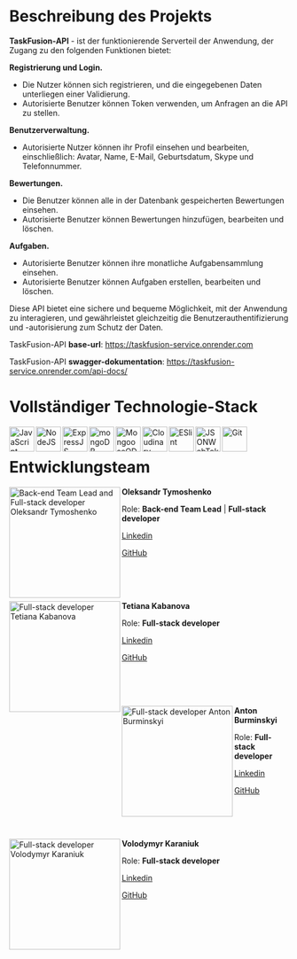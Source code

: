 # Beschreibung des Projekts

**TaskFusion-API** - ist der funktionierende Serverteil der Anwendung, der Zugang zu den folgenden Funktionen bietet:

**Registrierung und Login.**

- Die Nutzer können sich registrieren, und die eingegebenen Daten unterliegen einer Validierung.
- Autorisierte Benutzer können Token verwenden, um Anfragen an die API zu stellen.

**Benutzerverwaltung.**

- Autorisierte Nutzer können ihr Profil einsehen und bearbeiten, einschließlich: Avatar, Name, E-Mail, Geburtsdatum, Skype und Telefonnummer.

**Bewertungen.**

- Die Benutzer können alle in der Datenbank gespeicherten Bewertungen einsehen.
- Autorisierte Benutzer können Bewertungen hinzufügen, bearbeiten und löschen.

**Aufgaben.**

- Autorisierte Benutzer können ihre monatliche Aufgabensammlung einsehen.
- Autorisierte Benutzer können Aufgaben erstellen, bearbeiten und löschen.

Diese API bietet eine sichere und bequeme Möglichkeit, mit der Anwendung zu interagieren, und gewährleistet gleichzeitig die Benutzerauthentifizierung und -autorisierung zum Schutz der Daten.

TaskFusion-API **base-url**: https://taskfusion-service.onrender.com

TaskFusion-API **swagger-dokumentation**: https://taskfusion-service.onrender.com/api-docs/

# Vollständiger Technologie-Stack

<div>
<img align="left" src="https://th.bing.com/th/id/OIP.fxMFAWgcs9ASnyZoIMeLJAHaHa?pid=ImgDet&rs=1" alt="JavaScript"  height="45">
<img align="left" src="https://th.bing.com/th/id/OIP.JzMKygYxjaVL4OWIIl7sXgHaIb?pid=ImgDet&rs=1" alt="NodeJS"  height="45">
<img align="left" src="https://upload.wikimedia.org/wikipedia/commons/6/64/Expressjs.png" alt="ExpressJS"  height="45">
<img align="left" src="https://th.bing.com/th/id/R.0e23481b805fa66eb9ff0c177ff27030?rik=00LN9yVT3nMAyw&riu=http%3a%2f%2fpluspng.com%2fimg-png%2flogo-mongodb-png-mongodb-1600.png&ehk=YwJU48GqAzZ6V3Zlafc4pyilw%2biV5XBxEO7chpNV3M8%3d&risl=&pid=ImgRaw&r=0" alt="mongoDB" height="45">
<img align="left" src="https://thecodebarbarian.com/images/mongoose5.png" alt="MongooseODM"  height="45">
<img align="left" src="https://cloudinary-marketing-res.cloudinary.com/image/upload/w_320,h_223,c_pad,b_auto:predominant,fl_preserve_transparency/v1672871595/stacked_logo_blue.jpg?_s=public-apps" alt="Cloudinary"  height="45">
<img align="left" src="https://images.credly.com/images/e6eebd0c-6a17-4c06-b172-02ca9f6beb06/eslint.png" alt="ESlint"  height="45">
<img align="left" src="https://play-lh.googleusercontent.com/3C-hB-KWoyWzZjUnRsXUPu-bqB3HUHARMLjUe9OmPoHa6dQdtJNW30VrvwQ1m7Pln3A" alt="JSONWebToken"  height="45">
<img align="left" src="https://s3.amazonaws.com/media-p.slid.es/uploads/332149/images/2620503/Git-Icon-1788C.png" alt="Git"  height="45">
</div>
<br>

#

# Entwicklungsteam
<div>
  <img align="left" src="https://avatars.githubusercontent.com/u/118139643?v=4" alt="Back-end Team Lead and Full-stack developer Oleksandr Tymoshenko"  height="200">
  <p><strong>Oleksandr Tymoshenko</strong></p>
  <p>Role: <strong>Back-end Team Lead</strong> | <strong>Full-stack developer</strong></p>
  <p><a href="https://www.linkedin.com/in/olksndr-tymoshenko/" target="_blank" rel="noopener noreferrer">Linkedin</a></p>
  <p><a href="https://github.com/olksndri" target="_blank" rel="noopener noreferrer">GitHub</a></p>
</div>

<br>
<br>
<br>

<div>
  <img align="left" src="https://cdn.pixabay.com/photo/2016/08/08/09/17/avatar-1577909_1280.png" alt="Full-stack developer Tetiana Kabanova"  height="200">
  <p><strong>Tetiana Kabanova</strong></p>
  <p>Role: <strong>Full-stack developer</strong></p>
  <p><a href="https://www.linkedin.com/in/tetiana-kabanova/" target="_blank" rel="noopener noreferrer">Linkedin</a></p>
  <p><a href="https://github.com/TetianaKabanova" target="_blank" rel="noopener noreferrer">GitHub</a></p>
</div>

<br>
<br>
<br>

<div>
  <img align="left" src="https://avatars.githubusercontent.com/u/119361840?v=4" alt="Full-stack developer Anton Burminskyi"  height="200">
  <p><strong>Anton Burminskyi</strong></p>
  <p>Role: <strong>Full-stack developer</strong></p>
  <p><a href="https://www.linkedin.com/in/anton-burminskyi/" target="_blank" rel="noopener noreferrer">Linkedin</a></p>
  <p><a href="https://github.com/Burminskyi" target="_blank" rel="noopener noreferrer">GitHub</a></p>
</div>

<br>
<br>
<br>

<div>
  <img align="left" src="https://cdn.pixabay.com/photo/2016/08/08/09/17/avatar-1577909_1280.png" alt="Full-stack developer Volodymyr Karaniuk"  height="200">
  <p><strong>Volodymyr Karaniuk</strong></p>
  <p>Role: <strong>Full-stack developer</strong></p>
  <p><a href="https://www.linkedin.com/in/volodymyr-karaniuk/" target="_blank" rel="noopener noreferrer">Linkedin</a></p>
  <p><a href="https://github.com/karanukvova" target="_blank" rel="noopener noreferrer">GitHub</a></p>
</div>
